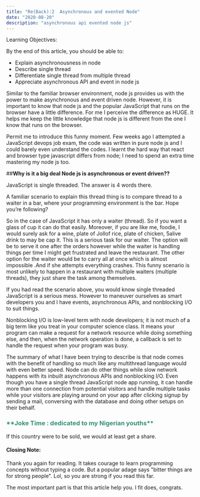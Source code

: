 ```yaml
---
title: "Re(Back):2  Asynchronous and evented Node"
date: "2020-08-20"
description: "asynchronous api evented node js"
---
```


Learning Objectives:

By the end of this article, you should be able to:

-	Explain asynchronousness in node
-	Describe single thread
-	Differentiate single thread from multiple thread
-	Appreciate asynchronous API and event in node js


Similar to the familiar browser environment, node js provides us with the power to make asynchronous and event driven node. However, it is important to know that node js and the popular JavaScript that runs on the browser have a little difference. For me I perceive the difference as HUGE. It helps me keep the little knowledge that node js is different from the one I know that runs on the browser.

Permit me to introduce this funny moment. Few weeks ago I attempted a JavaScript devops job exam, the code was written in pure node js and I could barely even understand the codes. I learnt the hard way that react and browser type javascript differs from node; I need to spend an extra time mastering my node js too.

##**Why is it a big deal Node js is asynchronous or event driven??**


JavaScript is single threaded. The answer is 4 words there. 

A familiar scenario to explain this thread thing is to compare thread to a waiter in a bar, where your programming environment is the bar. Hope you’re following? 

So in the case of JavaScript it has only a waiter (thread). So if you want a glass of cup it can do that easily. Moreover, if you are like me, foodie, I would surely ask for a wine, plate of Jollof rice, plate of chicken, 5alive drink to may be cap it. This is a serious task for our waiter. The option will be to serve it one after the orders however while the waiter is handling things per time I might get frustrated and leave the restaurant. The other option for the waiter would be to carry all at once which is almost impossible .And if she attempts everything crashes. This funny scenario is most unlikely to happen in a restaurant with multiple waiters (multiple threads), they just share the task among themselves.

If you had read the scenario above, you would know single threaded JavaScript is a serious mess. However to maneuver ourselves as smart developers you and I have events, asynchronous APIs, and nonblocking I/O to suit things.

Nonblocking I/O is low-level term with node developers; it is not much of a big term like you treat in your computer science class. It means your program can make a request for a network resource while doing something else, and then, when the network operation is done, a callback is set to handle the request when your program was busy.

The summary of what I have been trying to describe is that node comes with the benefit of handling so much like any multithread language would with even better speed. Node can do other things while slow network happens with its inbuilt asynchronous APIs and nonblocking I/O. Even though you have a single thread JavaScript node app running, it can handle more than one connection from potential visitors and handle multiple tasks while your visitors are playing around on your app after clicking signup by sending a mail, conversing with the database and doing other setups on their behalf.


 <h3 style="color:#349077">
**Joke Time : dedicated to my Nigerian youths**
</h3>

If this country were to be sold, we would at least get a share.

#### Closing Note:
Thank you again for reading. It takes courage to learn programming concepts without typing a code.
But a popular adage says "bitter things are for strong people". Lol, so you are strong if you read this far.

The most important part is that this article help you. I fit does, congrats.



